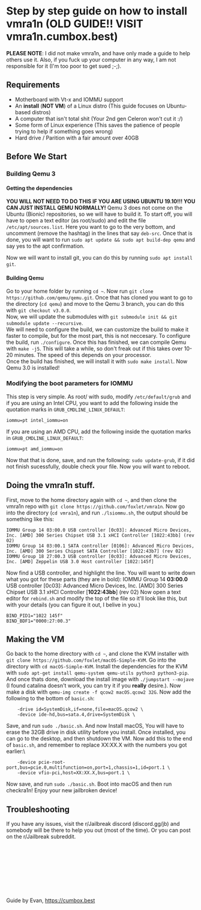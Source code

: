 # Step by step guide on how to install vmra1n (OLD GUIDE!! VISIT vmra1n.cumbox.best)
**PLEASE NOTE**: I did not make vmra1n, and have only made a guide to help others use it. Also, if you fuck up your computer in any way, I am not responsible for it (I'm too poor to get sued ;-;).
## Requirements
 - Motherboard with Vt-x and IOMMU support
 - An **install** (**NOT VM**) of a Linux distro (This guide focuses on Ubuntu-based distros)
 - A computer that isn't total shit (Your 2nd gen Celeron won't cut it :/)
 - Some form of Linux experience (This saves the patience of people trying to help if something goes wrong)
 - Hard drive / Parition with a fair amount over 40GB
## Before We Start
### Building Qemu 3
#### Getting the dependencies
**YOU WILL NOT NEED TO DO THIS IF YOU ARE USING UBUNTU 19.10!!! YOU CAN JUST INSTALL QEMU NORMALLY!**
Qemu 3 does not come on the Ubuntu (Bionic) repositories, so we will have to build it. To start off, you will have to open a text editor (as root/sudo) and edit the file `/etc/apt/sources.list`. Here you want to go to the very bottom, and uncomment (remove the hashtag) in the lines that say `deb-src`. Once that is done, you will want to run ``sudo apt update && sudo apt build-dep qemu`` and say yes to the apt confirmation.  
  
Now we will want to install git, you can do this by running `sudo apt install git`.
#### Building Qemu
Go to your home folder by running `cd ~`. Now run `git clone https://github.com/qemu/qemu.git`. Once that has cloned you want to go to the directory (`cd qemu`) and move to the Qemu 3 branch, you can do this with `git checkout v3.0.0`.  
Now, we will update the submodules with ``git submodule init && git submodule update --recursive``.  
We will need to configure the build, we can customize the build to make it faster to compile, but for the most part, this is not neccesary. To configure the build, run `./configure`. Once this has finished, we can compile Qemu with `make -j5`. This will take a while, so don't freak out if this takes over 10-20 minutes. The speed of this depends on your processor.  
Once the build has finished, we will install it with ``sudo make install``. Now Qemu 3.0 is installed!
### Modifying the boot parameters for IOMMU
This step is very simple. As root/ with sudo, modify `/etc/default/grub` and if you are using an Intel CPU, you want to add the following inside the quotation marks in `GRUB_CMDLINE_LINUX_DEFAULT`: 
```
iommu=pt intel_iommu=on
```
If you are using an AMD CPU, add the following inside the quotation marks in `GRUB_CMDLINE_LINUX_DEFAULT`:
```
iommu=pt amd_iommu=on
```
Now that that is done, save, and run the following: `sudo update-grub`, if it did not finish sucessfully, double check your file. Now you will want to reboot.
## Doing the vmra1n stuff.
First, move to the home directory again with `cd ~`, and then clone the vmra1n repo with `git clone https://github.com/foxlet/vmra1n`. Now go into the directory (`cd vmra1n`), and run `./lsiommu.sh`, the output should be something like this:
```
IOMMU Group 14 03:00.0 USB controller [0c03]: Advanced Micro Devices, Inc. [AMD] 300 Series Chipset USB 3.1 xHCI Controller [1022:43bb] (rev 02)
IOMMU Group 14 03:00.1 SATA controller [0106]: Advanced Micro Devices, Inc. [AMD] 300 Series Chipset SATA Controller [1022:43b7] (rev 02)
IOMMU Group 18 27:00.3 USB controller [0c03]: Advanced Micro Devices, Inc. [AMD] Zeppelin USB 3.0 Host controller [1022:145f]
```
Now find a USB controller, and highlight the line. You will want to write down what you got for these parts (they are in bold):
IOMMU Group 14 **03:00.0** USB controller [0c03]: Advanced Micro Devices, Inc. [AMD] 300 Series Chipset USB 3.1 xHCI Controller [**1022:43bb**] (rev 02)
Now open a text editor for `rebind.sh` and modify the top of the file so it'll look like this, but with your details (you can figure it out, I belive in you.)
```
BIND_PID1="1022 145f"
BIND_BDF1="0000:27:00.3"
```
## Making the VM
Go back to the home directory with `cd ~`, and clone the KVM installer with `git clone https://github.com/foxlet/macOS-Simple-KVM`. Go into the directory with `cd macOS-Simple-KVM`. Install the dependencies for the KVM with `sudo apt-get install qemu-system qemu-utils python3 python3-pip`. And once thats done, download the install image with `./jumpstart --mojave` (I found catalina doesn't work, you can try it if you **really** desire.). Now make a disk with `qemu-img create -f qcow2 macOS.qcow2 32G`. Now add the following to the bottom of `basic.sh`:
```
    -drive id=SystemDisk,if=none,file=macOS.qcow2 \
    -device ide-hd,bus=sata.4,drive=SystemDisk \
```
Save, and run `sudo ./basic.sh`. And now Install macOS, You will have to erase the 32GB drive in disk utility before you install. Once installed, you can go to the desktop, and then shutdown the VM. Now add this to the end of `basic.sh`, and remember to replace XX:XX.X with the numbers you got earlier:\
```
    -device pcie-root-port,bus=pcie.0,multifunction=on,port=1,chassis=1,id=port.1 \
    -device vfio-pci,host=XX:XX.X,bus=port.1 \
```
Now save, and run `sudo ./basic.sh`. Boot into macOS and then run checkra1n! Enjoy your new jailbroken device!

## Troubleshooting
If you have any issues, visit the r/Jailbreak discord (discord.gg/jb) and somebody will be there to help you out (most of the time). Or you can post on the r/Jailbreak subreddit.
<br/><br/><br/><br/><br/><br/><br/><br/><br/><br/>
Guide by Evan, https://cumbox.best
